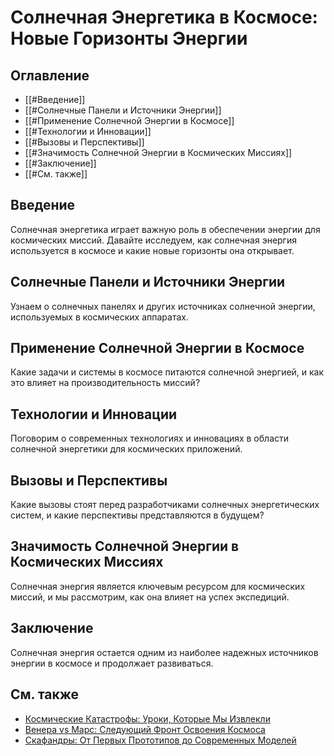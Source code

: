 # Солнечная Энергетика в Космосе: Новые Горизонты Энергии

## Оглавление
- [[#Введение]]
- [[#Солнечные Панели и Источники Энергии]]
- [[#Применение Солнечной Энергии в Космосе]]
- [[#Технологии и Инновации]]
- [[#Вызовы и Перспективы]]
- [[#Значимость Солнечной Энергии в Космических Миссиях]]
- [[#Заключение]]
- [[#См. также]]

## Введение
Солнечная энергетика играет важную роль в обеспечении энергии для космических миссий. Давайте исследуем, как солнечная энергия используется в космосе и какие новые горизонты она открывает.

## Солнечные Панели и Источники Энергии
Узнаем о солнечных панелях и других источниках солнечной энергии, используемых в космических аппаратах.

## Применение Солнечной Энергии в Космосе
Какие задачи и системы в космосе питаются солнечной энергией, и как это влияет на производительность миссий?

## Технологии и Инновации
Поговорим о современных технологиях и инновациях в области солнечной энергетики для космических приложений.

## Вызовы и Перспективы
Какие вызовы стоят перед разработчиками солнечных энергетических систем, и какие перспективы представляются в будущем?

## Значимость Солнечной Энергии в Космических Миссиях
Солнечная энергия является ключевым ресурсом для космических миссий, и мы рассмотрим, как она влияет на успех экспедиций.

## Заключение
Солнечная энергия остается одним из наиболее надежных источников энергии в космосе и продолжает развиваться.

## См. также
- [Космические Катастрофы: Уроки, Которые Мы Извлекли](space-disasters-lessons-learned.md)
- [Венера vs Марс: Следующий Фронт Освоения Космоса](venus-vs-mars-exploring-space.md)
- [Скафандры: От Первых Прототипов до Современных Моделей](space-suits-from-prototypes-to-modern-models.md)

